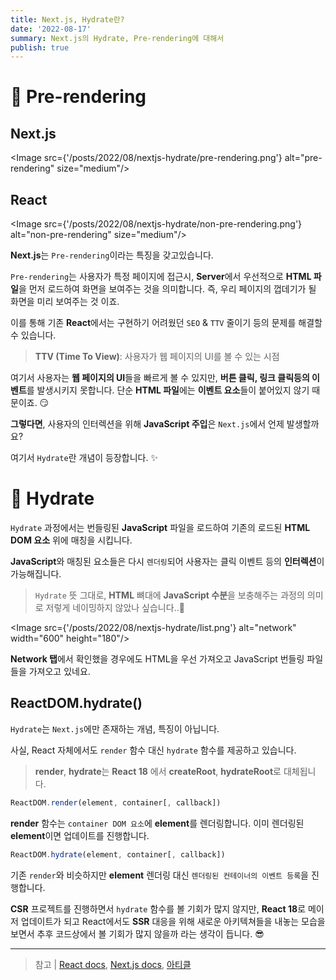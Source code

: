 ```yaml
---
title: Next.js, Hydrate란?
date: '2022-08-17'
summary: Next.js의 Hydrate, Pre-rendering에 대해서
publish: true
---
```


# 🫙 Pre-rendering

## Next.js

<Image src={'/posts/2022/08/nextjs-hydrate/pre-rendering.png'} alt="pre-rendering" size="medium"/>

## React

<Image src={'/posts/2022/08/nextjs-hydrate/non-pre-rendering.png'} alt="non-pre-rendering" size="medium"/>

**Next.js**는 `Pre-rendering`이라는 특징을 갖고있습니다.

`Pre-rendering`는 사용자가 특정 페이지에 접근시, **Server**에서 우선적으로 **HTML 파일**을 먼저 로드하여 화면을 보여주는 것을 의미합니다. 즉, 우리 페이지의 껍데기가 될 화면을 미리 보여주는 것 이죠.

이를 통해 기존 **React**에서는 구현하기 어려웠던 `SEO` & `TTV` 줄이기 등의 문제를 해결할 수 있습니다.

> **TTV (Time To View)**: 사용자가 웹 페이지의 UI를 볼 수 있는 시점

여기서 사용자는 **웹 페이지의 UI**들을 빠르게 볼 수 있지만, **버튼 클릭, 링크 클릭등의 이벤트**를 발생시키지 못합니다. 단순 **HTML 파일**에는 **이벤트 요소**들이 붙어있지 않기 때문이죠. 😏

**그렇다면**, 사용자의 인터렉션을 위해 **JavaScript 주입**은 `Next.js`에서 언제 발생할까요?

여기서 `Hydrate`란 개념이 등장합니다. ✨

# 🌊 Hydrate

`Hydrate` 과정에서는 번들링된 **JavaScript** 파일을 로드하여 기존의 로드된 **HTML DOM 요소** 위에 매칭을 시킵니다.

**JavaScript**와 매칭된 요소들은 다시 `렌더링`되어 사용자는 클릭 이벤트 등의 **인터렉션**이 가능해집니다.

> `Hydrate` 뜻 그대로, **HTML** 뼈대에 **JavaScript 수분**을 보충해주는 과정의 의미로 저렇게 네이밍하지 않았나 싶습니다..🧐

<Image src={'/posts/2022/08/nextjs-hydrate/list.png'} alt="network" width="600" height="180"/>

**Network 탭**에서 확인했을 경우에도 HTML을 우선 가져오고 JavaScript 번들링 파일들을 가져오고 있네요.

## ReactDOM.hydrate()

`Hydrate`는 `Next.js`에만 존재하는 개념, 특징이 아닙니다.

사실, React 자체에서도 `render` 함수 대신 `hydrate` 함수를 제공하고 있습니다.

> **render**, **hydrate**는 **React 18** 에서 **createRoot**, **hydrateRoot**로 대체됩니다.

```typescript
ReactDOM.render(element, container[, callback])
```

**render** 함수는 `container DOM 요소`에 **element**를 렌더링합니다. 이미 렌더링된 **element**이면 업데이트를 진행합니다.

```typescript
ReactDOM.hydrate(element, container[, callback])
```

기존 `render`와 비슷하지만 **element** 렌더링 대신 `렌더링된 컨테이너의 이벤트 등록`을 진행합니다.

**CSR** 프로젝트를 진행하면서 `hydrate` 함수를 볼 기회가 많지 않지만, **React 18**로 메이저 업데이트가 되고 React에서도 **SSR** 대응을 위해 새로운 아키텍쳐들을 내놓는 모습을 보면서 추후 코드상에서 볼 기회가 많지 않을까 라는 생각이 듭니다. 😎

---

> 참고 | [React docs](https://ko.reactjs.org/docs/react-dom.html#hydrate), [Next.js docs](https://nextjs.org/docs/basic-features/pages#pre-rendering), [아티클](https://blog.saeloun.com/2021/12/16/hydration.html)
